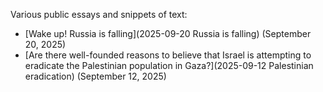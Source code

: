 Various public essays and snippets of text:
- [Wake up! Russia is falling](2025-09-20 Russia is falling) (September 20, 2025)
- [Are there well-founded reasons to believe that Israel is attempting to eradicate the Palestinian population in Gaza?](2025-09-12 Palestinian eradication) (September 12, 2025)
